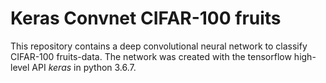 # Keras Convnet CIFAR-100 fruits

This repository contains a deep convolutional neural network to classify CIFAR-100 fruits-data. The network was created with the tensorflow high-level API *keras* in python 3.6.7.
